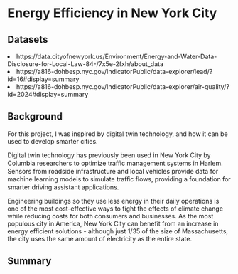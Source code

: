 <h1>Energy Efficiency in New York City</h1>

<h2>Datasets</h2>
<li>https://data.cityofnewyork.us/Environment/Energy-and-Water-Data-Disclosure-for-Local-Law-84-/7x5e-2fxh/about_data</li>
<li>https://a816-dohbesp.nyc.gov/IndicatorPublic/data-explorer/lead/?id=16#display=summary</li>
<li>https://a816-dohbesp.nyc.gov/IndicatorPublic/data-explorer/air-quality/?id=2024#display=summary</li>

<h2>Background</h2>

For this project, I was inspired by digital twin technology, and how it can be used to develop smarter cities.

Digital twin technology has previously been used in New York City by Columbia researchers to optimize traﬀic management systems in Harlem. 
Sensors from roadside infrastructure and local vehicles provide data for machine learning models to simulate traﬀic flows, providing a foundation for smarter driving assistant applications.

Engineering buildings so they use less energy in their daily operations is one of the most cost-effective ways to fight the effects of climate change while reducing costs for both consumers and businesses. 
As the most populous city in America, New York City can benefit from an increase in energy efficient solutions - although just 1/35 of the size of Massachusetts, the city uses the same amount of electricity as the entire state.


<h2>Summary</h2>

